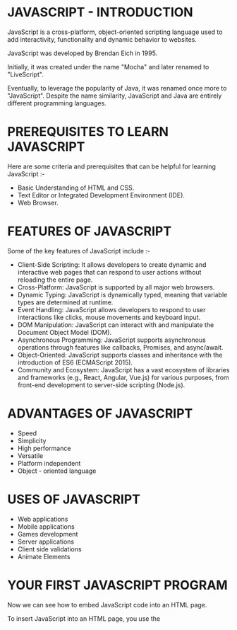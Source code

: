 # JAVASCRIPT - INTRODUCTION

JavaScript is a cross-platform, object-oriented scripting language used to add interactivity, functionality and dynamic behavior to websites.

JavaScript was developed by Brendan Eich in 1995. 

Initially, it was created under the name "Mocha" and later renamed to "LiveScript".

Eventually, to leverage the popularity of Java, it was renamed once more to "JavaScript". Despite the name similarity, JavaScript and Java are entirely different programming languages.

# PREREQUISITES TO LEARN JAVASCRIPT

Here are some criteria and prerequisites that can be helpful for learning JavaScript :-
- Basic Understanding of HTML and CSS. 
- Text Editor or Integrated Development Environment (IDE). 
- Web Browser. 

# FEATURES OF JAVASCRIPT

Some of the key features of JavaScript include :-
- Client-Side Scripting: It allows developers to create dynamic and interactive web pages that can respond to user actions without reloading the entire page.
- Cross-Platform: JavaScript is supported by all major web browsers. 
- Dynamic Typing: JavaScript is dynamically typed, meaning that variable types are determined at runtime. 
- Event Handling: JavaScript allows developers to respond to user interactions like clicks, mouse movements and keyboard input. 
- DOM Manipulation: JavaScript can interact with and manipulate the Document Object Model (DOM). 
- Asynchronous Programming: JavaScript supports asynchronous operations through features like callbacks, Promises, and async/await.
- Object-Oriented: JavaScript supports classes and inheritance with the introduction of ES6 (ECMAScript 2015).
- Community and Ecosystem: JavaScript has a vast ecosystem of libraries and frameworks (e.g., React, Angular, Vue.js) for various purposes, from front-end development to server-side scripting (Node.js).

# ADVANTAGES OF JAVASCRIPT

- Speed
- Simplicity
- High performance
- Versatile
- Platform independent
- Object - oriented language

# USES OF JAVASCRIPT

- Web applications
- Mobile applications
- Games development
- Server applications
- Client side validations
- Animate Elements

# YOUR FIRST JAVASCRIPT PROGRAM

Now we can see how to embed JavaScript code into an HTML page.

To insert JavaScript into an HTML page, you use the <script> element. There are two ways to use the <script> element in an HTML page:

- Embed JavaScript code directly into the HTML page.
- Reference an external JavaScript code file.

### Embed JavaScript code in an HTML page:

Placing JavaScript code inside the <script> element directly is not recommended and should be used only for proof of concept or testing purposes.

    <script>alert('Hello, World!')</script>

In the <script> element, we use the alert() function to display the Hello, World! message.

### Include an external JavaScript file:
To include a JavaScript from an external file:

First, create a file whose extension is .js e.g., app.js and place it in the js subfolder. Note that placing the JavaScript file in the js folder is not required however it is a good practice.

Then, use the URL to the JavaScript source code file in the src attribute of the <script> element.
The following shows the contents of the app.js file:

app.js file:

    alert('Hello, World!');

And the following script tag content in helloworld.html file:

    <script src="js/app.js"></script>


If you launch the helloworld.html file in the web browser, you will see an alert that displays the Hello, World! message.

# BROWSER SPECIFIC FUNCTIONS

Let's see 3 browser-specific functions to interact with the users,

1. alert
- shows a message.
2. prompt
- shows a message asking the user to input text. It returns the text or, if Cancel button or Esc is clicked, null.
3. confirm
- shows a message and waits for the user to press “OK” or “Cancel”. It returns true for OK and false for Cancel/Esc.

All these methods are modal - they pause script execution and don’t allow the visitor to interact with the rest of the page until the window has been dismissed.

# VARIABLE DECLARATION

Variables are used to store reusable values. 

In JavaScript, you can declare variables using three different keywords: 
1. var
2. let
3. const

#### var: 
- var is traditionally used to declare variables.

- It is not commonly used in modern JavaScript.

Scope : Global, Local
       
    var myVar = 10;

#### let: 
- Introduced in ES6 (ECMAScript 2015).

- It allows you to declare variables that can be reassigned. 

Scope : Global, Local, Block

    let myVar = 10;

#### const: 
- Also introduced in ES6, const is used to declare variables that should not be reassigned. 

- It is typically used for constants.

Scope : Global, Local, Block

    const myVar = 10;

#### Naming Variables:
- When declaring variables, it's a good practice to use let or const over var to avoid unexpected behavior. 

- You can declare multiple variables in a single line using commas.

      let x = 5, y = 10, z = 15;
       
- Always choose meaningful variable names to make your code more readable and maintainable.

- There is a list of reserved words, which cannot be used as variable names because they are used by the language itself.
For example: let, class, return, and function are reserved.

- Variable names are case-sensitive, and they can contain letters, digits, underscores, or dollar signs. They must start with a letter, underscore, or dollar sign (not a digit). 

- valid variable names:

      let myVariable;
      let _privateVar;
      let $specialVar;

- invalid variable names:

      let 123abc; // Invalid: starts with a digit
      let my-variable; // Invalid: contains a hyphen

# DATA TYPES

A value in JavaScript is always of a certain type. For example, a string or a number.

We can put any type in a variable. For example, a variable can at one moment be a string and then store a number:

       // no error
       let message = "hello";
       message = 123456;
   
Programming languages where the data types of variables are determined by the value they hold at runtime and can change throughout the program are called “dynamically typed”.

Thus, JavaScript is a dynamically typed language.

There are 8 basic data types in JavaScript.

Seven primitive data types:

- number - for numbers of any kind, integer or floating-point, integers are limited by ±(253-1).
- bigint - for integer numbers of arbitrary length.
- string - for strings. A string may have zero or more characters, there’s no separate single-character type.
- boolean - for true/false.
- null - for unknown values, a standalone type that has a single value null.
- undefined - for unassigned values, a standalone type that has a single value undefined.
- symbol - for unique identifiers.

And one non-primitive data type:

- object - for more complex data structures.

#### typeof operator: 
It allows us to see which type is stored in a variable.

# STRINGS & TEMPLATE LITERALS

- A string is a sequence of one or more characters that may consist of letters, numbers, or symbols.
  
- JavaScript template literals allows you to work with a string template more easily.

- Before ES6, you use single quotes (') or double quotes (") to wrap a string literal.
 
- ES6 template literals provide the syntax that allows you to work with strings more safely and cleanly.
 
- In ES6, you create a template literal by wrapping your text in backticks (`)
 
#### Variable Substitutions

- Template literals allow variables in strings.
  
- Automatic replacing of variables with real values is called string interpolation.

  **Syntax**: ${variable_name}
    
See the following example:

    let firstName = 'John',
    lastName = 'Doe';

    let greeting = `Hi ${firstName}, ${lastName}`;
    console.log(greeting); // Hi John, Doe
    
#### Getting the length of the string
- The length property returns the length of a string.

        let str = "Good Morning!";
        console.log(str.length);  // 13

#### Accessing characters
- To access the characters in a string, you use the array-like [] notation with the zero-based index. 

        let str = "Hello";
        console.log(str[0]); // "H"

- To access the last character of the string, you use the length - 1 index.

        let str = "Hello";
        console.log(str[str.length -1]); // "o"

#### Concatenating strings via + operator
- To concatenate two or more strings, you use the + operator.

        let name = 'John';
        let str = 'Hello ' + name;
        console.log(str); // "Hello John"

# OPERATORS

JavaScript has a variety of operators that allow you to perform different operations on values. 

Here are some of the most common types of operators in JavaScript:

1. **Arithmetic Operators**: These operators perform basic mathematical operations.
   - Addition: `+`
   - Subtraction: `-`
   - Multiplication: `*`
   - Division: `/`
   - Modulus (Remainder): `%`

3. **Assignment Operators**: Used to assign values to variables.
   - Assignment: `=`
   - Addition Assignment: `+=`
   - Subtraction Assignment: `-=`
   - Multiplication Assignment: `*=`
   - Division Assignment: `/=`

4. **Comparison Operators**: Used to compare values and return a Boolean result.
   - Equal to: `==`
   - Not equal to: `!=`
   - Strict equal to: `===`
   - Strict not equal to: `!==`
   - Greater than: `>`
   - Less than: `<`
   - Greater than or equal to: `>=`
   - Less than or equal to: `<=`

5. **Logical Operators**: Used to perform logical operations on Boolean values.
   - Logical AND: `&&`
   - Logical OR: `||`
   - Logical NOT: `!`

6. **Unary Operators**: Operate on a single operand.
   - Increment: `++`
   - Decrement: `--`
   - Unary plus: `+`
   - Unary minus: `-`
   - Typeof: `typeof`
   - Delete: `delete`

7. **Ternary (Conditional) Operator**: A shorthand for an `if-else` statement.
   - Example: `condition ? expression1 : expression2`

8. **Bitwise Operators**: Perform bitwise operations on integers.
   - Bitwise AND: `&`
   - Bitwise OR: `|`
   - Bitwise XOR: `^`
   - Bitwise NOT: `~`
   - Left shift: `<<`
   - Right shift: `>>`
   - Zero-fill right shift: `>>>`

9. **Other Operators**:
   - Comma Operator: `,` (Used to separate expressions, evaluating them from left to right and returning the rightmost value)
   - Conditional (Ternary) Operator: `? :` (Used for conditional expressions)
   - instanceof (Used to test if an object is an instance of a particular class)
   - in (Used to check if an object has a certain property)

These operators are essential for performing different operations and controlling the flow of your JavaScript code.

# CONDITIONAL BRANCHING

- Sometimes, we need to perform different actions based on different conditions.

- We can use the if...else statement, the conditional operator (?) and the switch statement for conditional branching.

## The if...else statement :
- The if...else statement executes a statement if a specified condition is truthy.
- If the condition is falsy, another statement in the optional else clause will be executed.

**Syntax**:

    if (condition)
    statement1

    // With an else clause
    if (condition)
      statement1
    else
      statement2

#### The Nested if...else statement :
- Multiple if...else statements can be nested to create an else if clause. 

**Syntax**:

    if (condition1)
      statement1
    else if (condition2)
      statement2
    else if (condition3)
      statement3
    // …
    else
      statementN

## Conditional (ternary) operator : 
- The conditional (ternary) operator is the only JavaScript operator that takes three operands: a condition followed by a question mark (?), then an expression to execute if the condition is truthy followed by a colon (:), and finally the expression to execute if the condition is falsy.
- This operator is frequently used as an alternative to an if...else statement.

**Syntax**:

     condition ? exprIfTrue : exprIfFalse

#### Conditional chains :
The ternary operator is right-associative which means it can be "chained" similar to an if … else if … else if … else chain.

**Syntax**:

    function example() {
      return condition1 ? value1
        : condition2 ? value2
        : condition3 ? value3
        : value4;
    }

## The switch statement : 
- The switch statement evaluates an expression matching the expression's value against a series of case clauses and executes statements after the first case clause with a matching value until a break statement is encountered.
- The default clause of a switch statement will be jumped to if no case matches the expression's value.

**Syntax**:

    switch (expression) {
      case value1:
        statements
      case value2:
        statements
      // …
      case valueN:
        statements
      default:
        statements
    }

# LOOPS

- Loops are used in JavaScript to perform repeated tasks based on a condition.
- There are four types of loops in JavaScript.
 1. for loop
 2. while loop
 3. do-while loop
 4. for-in loop

## for loop : 
- The JavaScript for loop iterates the elements for the fixed number of times.
- It should be used if number of iteration is known.

**Syntax**:

    for (initialization; condition; increment)  
    {  
        code to be executed  
    }  

## while loop : 
- The JavaScript while loop iterates the elements for the infinite number of times.
- It should be used if number of iteration is not known.

**Syntax**:

    while (condition)  
    {  
        code to be executed  
    }  

## do-while loop : 
- The JavaScript do while loop iterates the elements for the infinite number of times like while loop.
- The code is executed at least once whether condition is true or false.

**Syntax**:

    do{  
        code to be executed  
    }while (condition);  

## for-in loop : 
- The JavaScript for in loop is used to iterate the properties of an object.

**Syntax**:

    for (variable in object)
    {  
         code to be executed  
    } 

# ARRAYS

- An array is a type of data structure where you can store an ordered list of elements.

- Array elements are numbered, starting with zero.

## Declaration of an Array : 
There are basically two ways to declare an array.

1. Creating an array using array literal:

        let arrayName = [value1, value2, ...];

2. Creating an array using the JavaScript new keyword:

        let arrayName = new Array();

## Accessing array elements :
- We can get an element by its index in square brackets.

        let fruits = ["Apple", "Orange", "Plum"];
        alert( fruits[0] ); // Apple
        alert( fruits[1] ); // Orange
        alert( fruits[2] ); // Plum
  
- We can replace an element in an array.

       fruits[2] = 'Pear'; // now ["Apple", "Orange", "Pear"]
  
- We can add a new element to the array.

       fruits[3] = 'Lemon'; // now ["Apple", "Orange", "Pear", "Lemon"]
  
- The total count of the elements in the array is its length:

       let fruits = ["Apple", "Orange", "Plum"];
       alert( fruits.length ); // 3

## JavaScript Array Methods :
Let's see the list of important JavaScript array methods,

- concat() : It returns a new array object that contains two or more merged arrays.
- every() : It determines whether all the elements of an array are satisfying the provided function conditions.
- filter() : It returns the new array containing the elements that pass the provided function conditions.
- find() : It returns the value of the first element in the given array that satisfies the specified condition.
- forEach(): It invokes the provided function once for each element of an array.
- includes() : It checks whether the given array contains the specified element.
- indexOf() : It searches the specified element in the given array and returns the index of the first match.
- map() : It calls the specified function for every array element and returns the new array
- pop() : It removes and returns the last element of an array.
- push() : It adds one or more elements to the end of an array.
- reverse() : It reverses the elements of given array.
- reduce(function, initial) :It executes a provided function for each value from left to right and reduces the array to a single value.
- some() : It determines if any element of the array passes the test of the implemented function.
- shift() : It removes and returns the first element of an array.
- slice() : It returns a new array containing the copy of the part of the given array.
- sort() : It returns the element of the given array in a sorted order.
- splice() : It add/remove elements to/from the given array.
- unshift() : It adds one or more elements in the beginning of the given array.

## Deep Dive into Map, filter and reduce array methods :
- Map, filter and reduce are three of the most useful and powerful high-order array methods.

**Map method**:
- The map() method is used for creating a new array from an existing one, applying a function to each one of the elements of the first array.

**Syntax**:

    var new_array = arr.map(function callback(element, index, array) {
        // Return value for new_array
    }[, thisArg])

**Example**:

    const numbers = [1, 2, 3, 4];
    const doubled = numbers.map(item => item * 2);
    console.log(doubled); // [2, 4, 6, 8]

**Filter method**:
- The filter() method takes each element in an array and it applies a conditional statement against it.
- If this conditional returns true, the element gets pushed to the output array.
- If the condition returns false, the element does not get pushed to the output array.

**Syntax**:

    var new_array = arr.filter(function callback(element, index, array) {
        // Return true or false
    }[, thisArg])

**Example**:

    const numbers = [1, 2, 3, 4];
    const evens = numbers.filter(item => item % 2 === 0);
    console.log(evens); // [2, 4]

**Reduce method**:
- The reduce() method reduces an array of values down to just one value.
- To get the output value, it runs a reducer function on each element of the array.

**Syntax**:

    arr.reduce(callback[, initialValue])

**Example**:

    const numbers = [1, 2, 3, 4];
    const sum = numbers.reduce(function (result, item) {
      return result + item;
    }, 0);
    console.log(sum); // 10

# FUNCTIONS

- In JavaScript, a function is a reusable block of code that performs a specific task or set of tasks. 
- Functions are fundamental building blocks in JavaScript.
- They allow you to encapsulate logic, organize your code and make it more modular and maintainable.

**Syntax**:

    function functionName(parameters) {
      // Code to be executed
      return result; // Optional
    }

**function**: The keyword used to declare a function.

**functionName**: The name of the function (can be any valid identifier).

**parameters**: Optional input values that the function can accept.

**{}**: A pair of curly braces that enclose the code block to be executed when the function is called.

**return**: An optional keyword used to specify the value that the function should return. If omitted, the function returns undefined.

- Here's an example of a simple function,
  
        function add(a, b) {
          return a + b;
        } 

- You can call this function by providing arguments,

        const result = add(3, 4); // result will be 7

- Functions can also be assigned to variables, passed as arguments to other functions, and returned from other functions. 

## Function Declaration ways :
- In JavaScript, you can declare functions using several methods:-
  
1. Function Declaration:
   
        function myFunction() {
          // Function code here
        }

2. Function Expression:
        
        const myFunction = function() {
          // Function code here
        };

3. Arrow Function (ES6):

        const myFunction = () => {
          // Function code here
        };

4. Function Constructor (not recommended):

        const myFunction = new Function('arg1', 'arg2', 'return arg1 + arg2;');

- Function Declarations and Expressions are the most common and recommended ways to declare functions in JavaScript. 
- Arrow functions are especially useful for concise, inline functions. 
- Function Constructor should be avoided unless you have specific reasons to use it.

# ARROW FUNCTIONS

- Arrow functions were introduced in ES6.
  
- Arrow functions allow us to write shorter function syntax.

**Syntax**:
    
    const functionName = (arg1, arg2, ?..) => {  
        //body of the function  
    }  


- There are three parts in an Arrow Function

1. **Parameters**: Any function may optionally have the parameters.
2. **Fat arrow notation**: It is the notation for the arrow (=>).
3. **Statements**: It represents the instruction set of the function.

- Some arrow functions have parentheses around the parameters and others don't.
  
        //Example with parentheses
        const addNums = (num1, num2) => num1 + num2;
        
        //Example without parentheses
        const addTwo = num => num + 2;
  
- The number of parameters an arrow function has determines whether or not we need to include parentheses.

- An arrow function with zero parameters requires parentheses.
 
        const hello = () => "hello";
        console.log(hello());
        //Result: "hello"

- An arrow function with one parameter does not require parentheses. In other words, parentheses are optional.

        const addTwo = num => num + 2;

- An arrow function with multiple parameters requires parentheses.

        const addNums = (num1, num2) => num1 + num2;
        console.log(addNums(1, 2));
        //Result: 3







